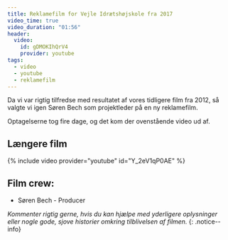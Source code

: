 ```yaml
---
title: Reklamefilm for Vejle Idrætshøjskole fra 2017
video_time: true
video_duration: "01:56"
header:
  video:
    id: gDMOKIhQrV4
    provider: youtube
tags:
  - video
  - youtube
  - reklamefilm
---
```


Da vi var rigtig tilfredse med resultatet af vores tidligere film fra 2012, så valgte vi igen Søren Bech som projektleder på en ny reklamefilm.

Optagelserne tog fire dage, og det kom der ovenstående video ud af.

## Længere film

{% include video provider="youtube" id="Y_2eV1qP0AE" %}

## Film crew: 

- Søren Bech - Producer

_Kommenter rigtig gerne, hvis du kan hjælpe med yderligere oplysninger eller nogle gode, sjove historier omkring tilblivelsen af filmen._
{: .notice--info}

